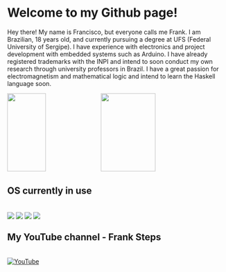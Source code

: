 # Welcome to my Github page!

Hey there! My name is Francisco, but everyone calls me Frank. I am Brazilian, 18 years old, and currently pursuing a degree at UFS (Federal University of Sergipe). I have experience with electronics and project development with embedded systems such as Arduino. I have already registered trademarks with the INPI and intend to soon conduct my own research through university professors in Brazil. 
I have a great passion for electromagnetism and mathematical logic and intend to learn the Haskell language soon.

<div>
  <img height="180em" width="42%" src="https://github-readme-stats.vercel.app/api?username=FrankSteps&show_icons-true&theme=dracula&include_all_commits=true&count_private=true"/>  
  <img width="50%" height="180em" src="https://github-readme-stats.vercel.app/api/top-langs/?username=FrankSteps&layout=compact&lang_count=16&theme=dracula"/>  
</div>

## OS currently in use
<div style="display: inline_block"><br>
  <img align="center" src="https://img.shields.io/badge/Arch_Linux-1793D1?style=for-the-badge&logo=arch-linux&logoColor=white">
  <img align="center" src="https://img.shields.io/badge/Ubuntu-E95420?style=for-the-badge&logo=ubuntu&logoColor=whit">
  <img align="center" src="https://img.shields.io/badge/Fedora-294172?style=for-the-badge&logo=fedora&logoColor=white">
  <img align="center" src="https://img.shields.io/badge/Windows-0078D6?style=for-the-badge&logo=windows&logoColor=white">
</div>

## My YouTube channel - Frank Steps
<div style="display: inline_block"><br>
  <a href="https://www.youtube.com/@Frank_Steps" target="_blank">
    <img align="center" alt="YouTube" src="https://img.shields.io/badge/YouTube-FF0000?style=for-the-badge&logo=youtube&logoColor=white">
  </a>
</div>

